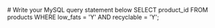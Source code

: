 ​# Write your MySQL query statement below
SELECT product_id FROM products WHERE low_fats = 'Y' AND recyclable = 'Y';
